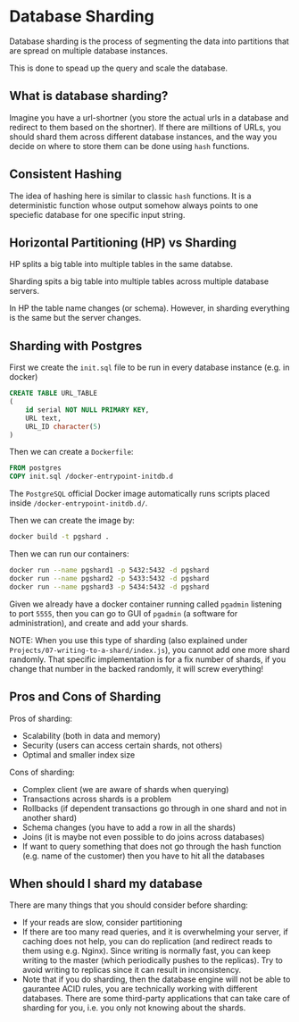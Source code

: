 # Database Sharding

Database sharding is the process of segmenting the data into partitions that are spread on multiple database instances.

This is done to spead up the query and scale the database.

## What is database sharding?

Imagine you have a url-shortner (you store the actual urls in a database and redirect to them based on the shortner). If there are milltions of URLs, you should shard them across different database instances, and the way you decide on where to store them can be done using `hash` functions.

## Consistent Hashing

The idea of hashing here is similar to classic `hash` functions. It is a deterministic function whose output somehow always points to one speciefic database for one specific input string.

## Horizontal Partitioning (HP) vs Sharding

HP splits a big table into multiple tables in the same databse.

Sharding spits a big table into multiple tables across multiple database servers.

In HP the table name changes (or schema). However, in sharding everything is the same but the server changes.

## Sharding with Postgres

First we create the `init.sql` file to be run in every database instance (e.g. in docker)

```sql
CREATE TABLE URL_TABLE
(
    id serial NOT NULL PRIMARY KEY,
    URL text,
    URL_ID character(5)
)
```

Then we can create a `Dockerfile`:

```Dockerfile
FROM postgres
COPY init.sql /docker-entrypoint-initdb.d
```

The `PostgreSQL` official Docker image automatically runs scripts placed inside `/docker-entrypoint-initdb.d/`.

Then we can create the image by:

```bash
docker build -t pgshard .
```

Then we can run our containers:

```bash
docker run --name pgshard1 -p 5432:5432 -d pgshard
docker run --name pgshard2 -p 5433:5432 -d pgshard
docker run --name pgshard3 -p 5434:5432 -d pgshard
```

Given we already have a docker container running called `pgadmin` listening to port `5555`, then you can go to GUI of `pgadmin` (a software for administration), and create and add your shards.

NOTE: When you use this type of sharding (also explained under `Projects/07-writing-to-a-shard/index.js`), you cannot add one more shard randomly. That specific implementation is for a fix number of shards, if you change that number in the backed randomly, it will screw everything!

## Pros and Cons of Sharding

Pros of sharding:

- Scalability (both in data and memory)
- Security (users can access certain shards, not others)
- Optimal and smaller index size

Cons of sharding:

- Complex client (we are aware of shards when querying)
- Transactions across shards is a problem
- Rollbacks (if dependent transactions go through in one shard and not in another shard)
- Schema changes (you have to add a row in all the shards)
- Joins (it is maybe not even possible to do joins across databases)
- If want to query something that does not go through the hash function (e.g. name of the customer) then you have to hit all the databases

## When should I shard my database

There are many things that you should consider before sharding:
- If your reads are slow, consider partitioning
- If there are too many read queries, and it is overwhelming your server, if caching does not help, you can do replication (and redirect reads to them using e.g. Nginx). Since writing is normally fast, you can keep writing to the master (which periodically pushes to the replicas). Try to avoid writing to replicas since it can result in inconsistency.
- Note that if you do sharding, then the database engine will not be able to gaurantee ACID rules, you are technically working with different databases. There are some third-party applications that can take care of sharding for you, i.e. you only not knowing about the shards.
